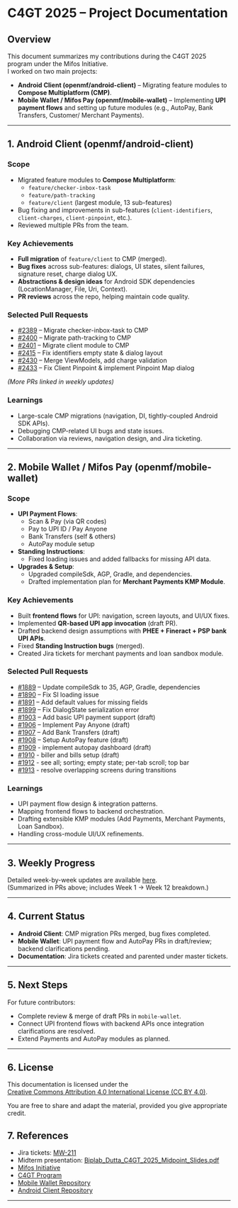 # C4GT 2025 – Project Documentation

## Overview
This document summarizes my contributions during the C4GT 2025 program under the Mifos Initiative.  
I worked on two main projects:  
- **Android Client (openmf/android-client)** – Migrating feature modules to **Compose Multiplatform (CMP)**.  
- **Mobile Wallet / Mifos Pay (openmf/mobile-wallet)** – Implementing **UPI payment flows** and setting up future modules (e.g., AutoPay, Bank Transfers, Customer/ Merchant Payments).

---

## 1. Android Client (openmf/android-client)

### Scope
- Migrated feature modules to **Compose Multiplatform**:
  - `feature/checker-inbox-task`
  - `feature/path-tracking`
  - `feature/client` (largest module, 13 sub-features)
- Bug fixing and improvements in sub-features (`client-identifiers`, `client-charges`, `client-pinpoint`, etc.).
- Reviewed multiple PRs from the team.

### Key Achievements
- **Full migration** of `feature/client` to CMP (merged).
- **Bug fixes** across sub-features: dialogs, UI states, silent failures, signature reset, charge dialog UX.
- **Abstractions & design ideas** for Android SDK dependencies (LocationManager, File, Uri, Context).
- **PR reviews** across the repo, helping maintain code quality.

### Selected Pull Requests
- [#2389](https://github.com/openMF/android-client/pull/2389) – Migrate checker-inbox-task to CMP  
- [#2400](https://github.com/openMF/android-client/pull/2400) – Migrate path-tracking to CMP  
- [#2401](https://github.com/openMF/android-client/pull/2401) – Migrate client module to CMP  
- [#2415](https://github.com/openMF/android-client/pull/2415) – Fix identifiers empty state & dialog layout  
- [#2430](https://github.com/openMF/android-client/pull/2430) – Merge ViewModels, add charge validation  
- [#2433](https://github.com/openMF/android-client/pull/2433) – Fix Client Pinpoint & implement Pinpoint Map dialog  

_(More PRs linked in weekly updates)_  

### Learnings
- Large-scale CMP migrations (navigation, DI, tightly-coupled Android SDK APIs).  
- Debugging CMP-related UI bugs and state issues.  
- Collaboration via reviews, navigation design, and Jira ticketing.  

---

## 2. Mobile Wallet / Mifos Pay (openmf/mobile-wallet)

### Scope
- **UPI Payment Flows**:
  - Scan & Pay (via QR codes)  
  - Pay to UPI ID / Pay Anyone  
  - Bank Transfers (self & others)  
  - AutoPay module setup  
- **Standing Instructions**:
  - Fixed loading issues and added fallbacks for missing API data.  
- **Upgrades & Setup**:
  - Upgraded compileSdk, AGP, Gradle, and dependencies.  
  - Drafted implementation plan for **Merchant Payments KMP Module**.  

### Key Achievements
- Built **frontend flows** for UPI: navigation, screen layouts, and UI/UX fixes.  
- Implemented **QR-based UPI app invocation** (draft PR).  
- Drafted backend design assumptions with **PHEE + Fineract + PSP bank UPI APIs**.  
- Fixed **Standing Instruction bugs** (merged).  
- Created Jira tickets for merchant payments and loan sandbox module.  

### Selected Pull Requests
- [#1889](https://github.com/openMF/mobile-wallet/pull/1889) – Update compileSdk to 35, AGP, Gradle, dependencies  
- [#1890](https://github.com/openMF/mobile-wallet/pull/1890) – Fix SI loading issue  
- [#1891](https://github.com/openMF/mobile-wallet/pull/1891) – Add default values for missing fields  
- [#1899](https://github.com/openMF/mobile-wallet/pull/1899) – Fix DialogState serialization error  
- [#1903](https://github.com/openMF/mobile-wallet/pull/1903) – Add basic UPI payment support (draft)  
- [#1906](https://github.com/openMF/mobile-wallet/pull/1906) – Implement Pay Anyone (draft)  
- [#1907](https://github.com/openMF/mobile-wallet/pull/1907) – Add Bank Transfers (draft)  
- [#1908](https://github.com/openMF/mobile-wallet/pull/1908) – Setup AutoPay feature (draft)
- [#1909](https://github.com/openMF/mobile-wallet/pull/1909) - implement autopay dashboard (draft)
- [#1910](https://github.com/openMF/mobile-wallet/pull/1910) - biller and bills setup (draft)
- [#1912](https://github.com/openMF/mobile-wallet/pull/1912) - see all; sorting; empty state; per-tab scroll; top bar
- [#1913](https://github.com/openMF/mobile-wallet/pull/1913) - resolve overlapping screens during transitions

### Learnings
- UPI payment flow design & integration patterns.  
- Mapping frontend flows to backend orchestration.  
- Drafting extensible KMP modules (Add Payments, Merchant Payments, Loan Sandbox).  
- Handling cross-module UI/UX refinements.  

---

## 3. Weekly Progress
Detailed week-by-week updates are available [here](https://github.com/openMF/mobile-wallet/issues/1852#issuecomment-2950151917).  
(Summarized in PRs above; includes Week 1 → Week 12 breakdown.)

---

## 4. Current Status
- **Android Client**: CMP migration PRs merged, bug fixes completed.  
- **Mobile Wallet**: UPI payment flow and AutoPay PRs in draft/review; backend clarifications pending.  
- **Documentation**: Jira tickets created and parented under master tickets.  

---

## 5. Next Steps
For future contributors:
- Complete review & merge of draft PRs in `mobile-wallet`.  
- Connect UPI frontend flows with backend APIs once integration clarifications are resolved.  
- Extend Payments and AutoPay modules as planned.  

---

## 6. License
This documentation is licensed under the  
[Creative Commons Attribution 4.0 International License (CC BY 4.0)](./LICENSE.md).  

You are free to share and adapt the material, provided you give appropriate credit.

## 7. References
- Jira tickets: [MW-211](https://mifosforge.jira.com/browse/MW-211)
- Midterm presentation: [Biplab_Dutta_C4GT_2025_Midpoint_Slides.pdf](https://github.com/biplab1/c4gt-2025-mifos-docs/blob/main/Biplab_Dutta_C4GT_2025_Midpoint_Slides.pdf)
- [Mifos Initiative](https://mifos.org/)  
- [C4GT Program](https://codeforgovtech.in/)  
- [Mobile Wallet Repository](https://github.com/openMF/mobile-wallet)  
- [Android Client Repository](https://github.com/openMF/android-client)  

---

